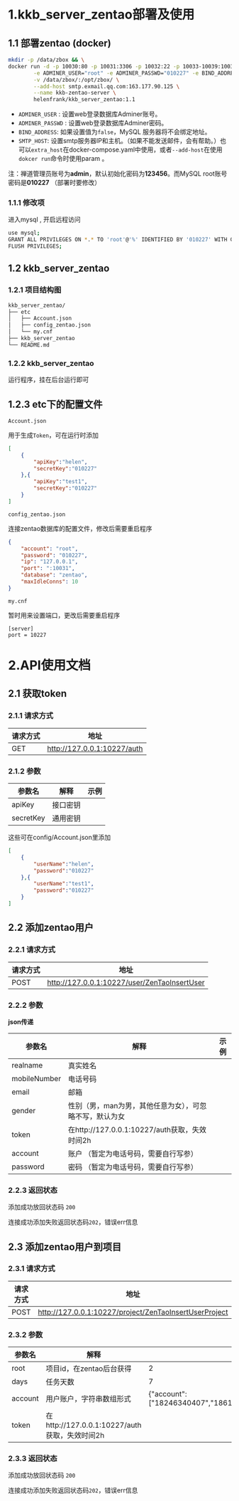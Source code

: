 # 1.kkb_server_zentao部署及使用

## 1.1 部署zentao (docker)

```bash
mkdir -p /data/zbox && \
docker run -d -p 10030:80 -p 10031:3306 -p 10032:22 -p 10033-10039:10033-10039 \
        -e ADMINER_USER="root" -e ADMINER_PASSWD="010227" -e BIND_ADDRESS="false" \
        -v /data/zbox/:/opt/zbox/ \
        --add-host smtp.exmail.qq.com:163.177.90.125 \
        --name kkb-zentao-server \
        helenfrank/kkb_server_zentao:1.1
```

- `ADMINER_USER` : 设置web登录数据库Adminer账号。
- `ADMINER_PASSWD` : 设置web登录数据库Adminer密码。
- `BIND_ADDRESS`: 如果设置值为`false`，MySQL 服务器将不会绑定地址。
- `SMTP_HOST`: 设置smtp服务器IP和主机。（如果不能发送邮件，会有帮助。）也可以`extra_host`在docker-compose.yaml中使用，或者`--add-host`在使用`dokcer run`命令时使用param 。

注：禅道管理员账号为**admin**，默认初始化密码为**123456**。而MySQL root账号密码是**010227** （部署时要修改）



### 1.1.1 修改项

进入mysql , 开启远程访问

```bash
use mysql;
GRANT ALL PRIVILEGES ON *.* TO 'root'@'%' IDENTIFIED BY '010227' WITH GRANT OPTION;
FLUSH PRIVILEGES;
```



## 1.2 kkb_server_zentao

### 1.2.1 项目结构图

```bash
kkb_server_zentao/
├── etc
│   ├── Account.json
│   ├── config_zentao.json
│   └── my.cnf
├── kkb_server_zentao
└── README.md
```



### 1.2.2 kkb_server_zentao

运行程序，挂在后台运行即可



## 1.2.3 etc下的配置文件

`Account.json`

用于生成`Token`，可在运行时添加

```json
[
    {
        "apiKey":"helen",
        "secretKey":"010227"
    },{
        "apiKey":"test1",
        "secretKey":"010227"
    }
]

```



`config_zentao.json`

连接zentao数据库的配置文件，修改后需要重启程序

```json
{
    "account": "root",
    "password": "010227",
    "ip": "127.0.0.1",
    "port": ":10031",
    "database": "zentao",
    "maxIdleConns": 10
}

```



`my.cnf`

暂时用来设置端口，更改后需要重启程序

```shell
[server]
port = 10227

```





# 2.API使用文档

## 2.1 获取token

### 2.1.1 请求方式

| 请求方式 | 地址                        |
| -------- | --------------------------- |
| GET      | http://127.0.0.1:10227/auth |

### 2.1.2 参数

| 参数名    | 解释     | 示例 |
| --------- | -------- | ---- |
| apiKey    | 接口密钥 |      |
| secretKey | 通用密钥 |      |

这些可在config/Account.json里添加

```json
[
    {
        "userName":"helen",
        "password":"010227"
    },{
        "userName":"test1",
        "password":"010227"
    }
]

```







## 2.2 添加zentao用户

### 2.2.1 请求方式

| 请求方式 | 地址                                         |
| -------- | -------------------------------------------- |
| POST     | http://127.0.0.1:10227/user/ZenTaoInsertUser |

### 2.2.2 参数

**json传递**

| 参数名       | 解释                                                    | 示例 |
| ------------ | ------------------------------------------------------- | ---- |
| realname     | 真实姓名                                                |      |
| mobileNumber | 电话号码                                                |      |
| email        | 邮箱                                                    |      |
| gender       | 性别（男，man为男，其他任意为女），可忽略不写，默认为女 |      |
| token        | 在http://127.0.0.1:10227/auth获取，失效时间2h           |      |
| account      | 账户 （暂定为电话号码，需要自行写参）                   |      |
| password     | 密码 （暂定为电话号码，需要自行写参）                   |      |

### 2.2.3 返回状态

添加成功放回状态码 `200`

连接成功添加失败返回状态码`202`，错误err信息



## 2.3 添加zentao用户到项目

### 2.3.1 请求方式

| 请求方式 | 地址                                                   |
| -------- | ------------------------------------------------------ |
| POST     | http://127.0.0.1:10227/project/ZenTaoInsertUserProject |

### 2.3.2 参数

| 参数名  | 解释                                          | 示例                                                         |
| ------- | --------------------------------------------- | ------------------------------------------------------------ |
| root    | 项目id，在zentao后台获得                      | 2                                                            |
| days    | 任务天数                                      | 7                                                            |
| account | 用户账户，字符串数组形式                      | {"account":["18246340407","18612493872","13114550552","13579914479","13501152081"],"days":7,"root":2} |
| token   | 在http://127.0.0.1:10227/auth获取，失效时间2h |                                                              |

### 2.3.3 返回状态

添加成功放回状态码 `200`

连接成功添加失败返回状态码`202`，错误err信息

